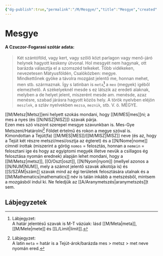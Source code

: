 ```yaml
---
{"dg-publish":true,"permalink":"/M/Mesgye/","title":"Mesgye","created":"2023-10-25T04:58","updated":"2024-10-25T23:26"}
---
```



# Mesgye

#### A Czuczor-Fogarasi szótár adata:

> Két szántóföld, vagy kert, vagy szőlő közt parlagon vagy menő-járó helynek hagyott keskeny útvonal. Hol mesgyét nem hagynak, ott barázda választja el a szomszéd telkeket. Több vidékeken, nevezetesen Mátyusföldén, Csalóközben: megye.  
> Mindkettőnek gyöke a távolra mozgást jelentő me, honnan mehet, men stb. származnak. Így s latinban is `meta`[^1] a `meo` (megyek) igéből elemezhető. A székelyeknél mesde s ez látszik az eredeti alaknak, melyben a de helyet jelent, miszerént mesde am. menésde, azaz menésre, szabad járásra hagyott közös hely. A török nyelvben eléjön `meszlek`, a szláv nyelvekben `mezsa`, `meznik`, stb. V. ö. MEGYE.  

[[M/Metsz\|Metsz]]eni helyett szokás mondani, hogy [[M/MES\|mes]]ni; a mes a nyes (és [[N/NISZ\|NISZ]]) szavak párja.  
Ezen mes szó viszont szerepel mesgye szavunkban is. Mes-Gye Metszeni/Határolni[^2] Földet értelmű és rokon a megye szóval is. Kimondottan a Tejút(fa) [[M/MES\|MES]]/[[M/MISZ\|MISZ]] neve (és az, hogy a Tejút két részre metszi/mesi/osztja az égteret) és a [[N/Nome\|nome]] címnél írottak (miszerint a görög `nomos` = felosztás, honnan a `nemein` = felosztani ige és hogy az egyiptomi megyék illetve nevük a csillagos ég felosztása nyomán erednek) alapján lehet mondani, hogy a [[M/Metsz\|metsz]], [[O/Oszt\|oszt]], [[N/Nyom\|nyom]] (mellyel azonos a [[N/NUM\|NUM]], mely a számot jelentő szavak alkotója is) és [[S/SZÁM\|szám]] szavak mind az égi területek felosztására utalnak és a [[M/Mathematics\|mathematics]] név is talán inkább a metszésből, mintsem a mozgásból indul ki. Ne feledjük az [[A/Aranymetszés\|aranymetszés]]t sem.  

## Lábjegyzetek

[^1]: Lábjegyzet:  
A határ jelentésű szavak is M-T vázúak: lásd [[M/Meta\|meta]], [[M/Mete\|mete]] és [[L/Limit\|limit]].  

[^2]: Lábjegyzet:  
A latin `meta` = határ is a Tejút-árok/barázda mes > metsz > met neve nyomán ered.  